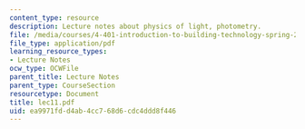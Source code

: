```yaml
---
content_type: resource
description: Lecture notes about physics of light, photometry.
file: /media/courses/4-401-introduction-to-building-technology-spring-2006/ea9971fdd4ab4cc768d6cdc4ddd8f446_lec11.pdf
file_type: application/pdf
learning_resource_types:
- Lecture Notes
ocw_type: OCWFile
parent_title: Lecture Notes
parent_type: CourseSection
resourcetype: Document
title: lec11.pdf
uid: ea9971fd-d4ab-4cc7-68d6-cdc4ddd8f446
---
```

